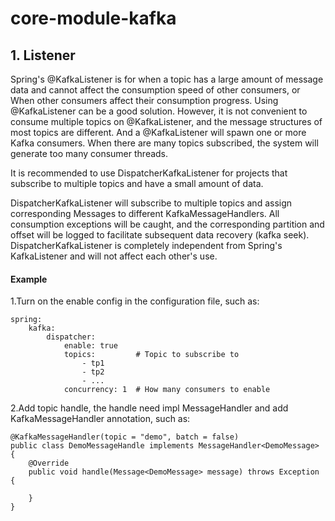 # core-module-kafka

## 1. Listener
Spring's @KafkaListener is for when a topic has a large amount of message data and cannot affect the consumption speed of other consumers, or
When other consumers affect their consumption progress. Using @KafkaListener can be a good solution.
However, it is not convenient to consume multiple topics on @KafkaListener, and the message structures of most topics are different. And a @KafkaListener will spawn one or more Kafka consumers. When there are many topics subscribed, the system will generate too many consumer threads.

It is recommended to use DispatcherKafkaListener for projects that subscribe to multiple topics and have a small amount of data.

DispatcherKafkaListener will subscribe to multiple topics and assign corresponding Messages to different KafkaMessageHandlers. All consumption exceptions will be caught, and the corresponding partition and offset will be logged to facilitate subsequent data recovery (kafka seek). DispatcherKafkaListener is completely independent from Spring's KafkaListener and will not affect each other's use.


#### Example
1.Turn on the enable config in the configuration file, such as:
~~~
spring:
    kafka:
        dispatcher:
            enable: true
            topics:         # Topic to subscribe to
                - tp1
                - tp2
                - ...
            concurrency: 1  # How many consumers to enable
~~~

2.Add topic handle, the handle need impl MessageHandler and add KafkaMessageHandler annotation, such as:
~~~
@KafkaMessageHandler(topic = "demo", batch = false)
public class DemoMessageHandle implements MessageHandler<DemoMessage> {
    @Override
    public void handle(Message<DemoMessage> message) throws Exception {

    }
}
~~~